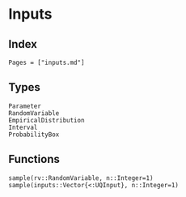 # Inputs

## Index

```@index
Pages = ["inputs.md"]
```

## Types

```@docs
Parameter
RandomVariable
EmpiricalDistribution
Interval
ProbabilityBox
```

## Functions

```@docs
sample(rv::RandomVariable, n::Integer=1)
sample(inputs::Vector{<:UQInput}, n::Integer=1)

```

